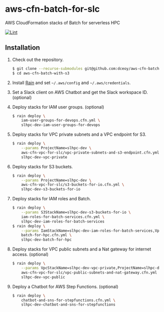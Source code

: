 aws-cfn-batch-for-slc
=====================

AWS CloudFormation stacks of Batch for serverless HPC

[![Lint](https://github.com/dceoy/aws-cfn-batch-with-s3/actions/workflows/lint.yml/badge.svg)](https://github.com/dceoy/aws-cfn-batch-with-s3/actions/workflows/lint.yml)

Installation
------------

1.  Check out the repository.

    ```sh
    $ git clone --recurse-submodules git@github.com:dceoy/aws-cfn-batch-with-s3.git
    $ cd aws-cfn-batch-with-s3
    ```

2.  Install [Rain](https://github.com/aws-cloudformation/rain) and set `~/.aws/config` and `~/.aws/credentials`.

3.  Set a Slack client on AWS Chatbot and get the Slack workspace ID. (optional)

4.  Deploy stacks for IAM user groups. (optional)

    ```sh
    $ rain deploy \
        iam-user-groups-for-devops.cfn.yml \
        slhpc-dev-iam-user-groups-for-devops
    ```

5.  Deploy stacks for VPC private subnets and a VPC endpoint for S3.

    ```sh
    $ rain deploy \
        --params ProjectName=slhpc-dev \
        aws-cfn-vpc-for-slc/vpc-private-subnets-and-s3-endpoint.cfn.yml \
        slhpc-dev-vpc-private
    ```

6.  Deploy stacks for S3 buckets.

    ```sh
    $ rain deploy \
        --params ProjectName=slhpc-dev \
        aws-cfn-vpc-for-slc/s3-buckets-for-io.cfn.yml \
        slhpc-dev-s3-buckets-for-io
    ```

7.  Deploy stacks for IAM roles and Batch.

    ```sh
    $ rain deploy \
        --params S3StackName=slhpc-dev-s3-buckets-for-io \
        iam-roles-for-batch-services.cfn.yml \
        slhpc-dev-iam-roles-for-batch-services
    $ rain deploy \
        --params IamStackName=slhpc-dev-iam-roles-for-batch-services,VpcStackName=slhpc-dev-vpc-private \
        batch-for-hpc.cfn.yml \
        slhpc-dev-batch-for-hpc
    ```

8.  Deploy stacks for VPC public subnets and a Nat gateway for internet access. (optional)

    ```sh
    $ rain deploy \
        --params VpcStackName=slhpc-dev-vpc-private,ProjectName=slhpc-dev \
        aws-cfn-vpc-for-slc/vpc-public-subnets-and-nat-gateway.cfn.yml \
        slhpc-dev-vpc-public
    ```

9.  Deploy a Chatbot for AWS Step Functions. (optional)

    ```sh
    $ rain deploy \
        chatbot-and-sns-for-stepfunctions.cfn.yml \
        slhpc-dev-chatbot-and-sns-for-stepfunctions
    ```
